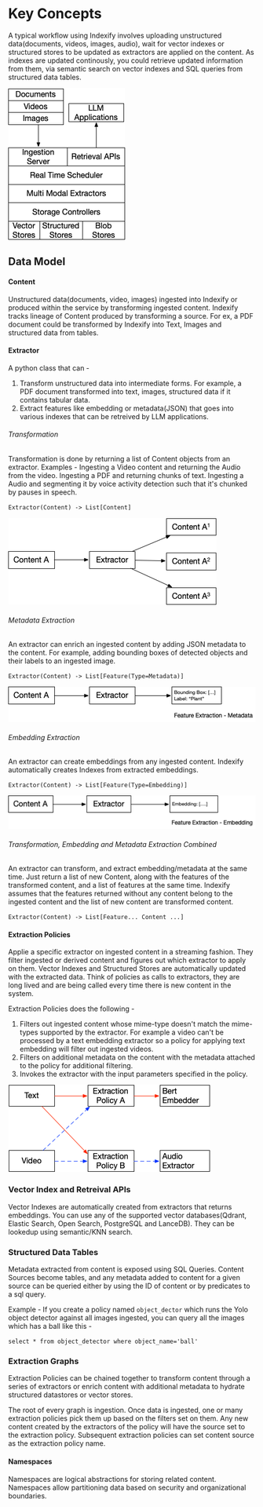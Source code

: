 # Key Concepts

A typical workflow using Indexify involves uploading unstructured data(documents, videos, images, audio), wait for vector indexes or structured stores to be updated as extractors are applied on the content. As indexes are updated continously, you could retrieve updated information from them, via semantic search on vector indexes and SQL queries from structured data tables.

![Block Diagram](images/key_concepts_block_diagram.png)

## Data Model

#### Content
Unstructured data(documents, video, images) ingested into Indexify or produced within the service by transforming ingested content. Indexify tracks lineage of Content produced by transforming a source. For ex, a PDF document could be transformed by Indexify into Text, Images and structured data from tables.

#### Extractor
A python class that can -

1. Transform unstructured data into intermediate forms. For example, a PDF document transformed into text, images, structured data if it contains tabular data.
2. Extract features like embedding or metadata(JSON) that goes into various indexes that can be retreived by LLM applications.

###### Transformation
Transformation is done by returning a list of Content objects from an extractor. Examples - Ingesting a Video content and returning the Audio from the video. Ingesting a PDF and returning chunks of text. Ingesting a Audio and segmenting it by voice activity detection such that it's chunked by pauses in speech. 

```
Extractor(Content) -> List[Content]
```

![Content Transformation](images/key_concepts_transform.png)

###### Metadata Extraction
An extractor can enrich  an ingested content by adding JSON metadata to the content. For example, adding bounding boxes of detected objects and their labels to an ingested image.

```
Extractor(Content) -> List[Feature(Type=Metadata)]
```

![Feature Extraction](images/key_concepts_feature_extraction.png)

###### Embedding Extraction
An extractor can create embeddings from any ingested content. Indexify automatically creates Indexes from extracted embeddings. 
```
Extractor(Content) -> List[Feature(Type=Embedding)]
```

![Embedding Extraction](images/key_concepts_embeddings.png)

###### Transformation, Embedding and Metadata Extraction Combined
An extractor can transform, and extract embedding/metadata at the same time. Just return a list of new Content, along with the features of the transformed content, and a list of features at the same time. Indexify assumes that the features returned without any content belong to the ingested content and the list of new content are transformed content.
```
Extractor(Content) -> List[Feature... Content ...]
```

#### Extraction Policies
Applie a specific extractor on ingested content in a streaming fashion. They filter ingested or derived content and figures out which extractor to apply on them. Vector Indexes and Structured Stores are automatically updated with the extracted data. Think of policies as calls to extractors, they are long lived and are being called every time there is new content in the system.

Extraction Policies does the following -

1. Filters out ingested content whose mime-type doesn't match the mime-types supported by the extractor. For example a video can't be processed by a text embedding extractor so a policy for applying text embedding will filter out ingested videos.
2. Filters on additional metadata on the content with the metadata attached to the policy for additional filtering.
3. Invokes the extractor with the input parameters specified in the policy.

![Extraction Policy](images/key_concepts_extraction_policy.png)

### Vector Index and Retreival APIs
Vector Indexes are automatically created from extractors that returns embeddings. You can use any of the supported vector databases(Qdrant, Elastic Search, Open Search, PostgreSQL and LanceDB). They can be lookedup using semantic/KNN search. 

### Structured Data Tables
Metadata extracted from content is exposed using SQL Queries. Content Sources become tables, and any metadata added to content for a given source can be queried either by using the ID of content or by predicates to a sql query.

Example - If you create a policy named `object_dector` which runs the Yolo object detector against all images ingested, you can query all the images which has a ball like this -

```
select * from object_detector where object_name='ball'
```

### Extraction Graphs
Extraction Policies can be chained together to transform content through a series of extractors or enrich content with additional metadata to hydrate structured datastores or vector stores.

The root of every graph is ingestion. Once data is ingested, one or many extraction policies pick them up based on the filters set on them. Any new content created by the extractors of the policy will have the source set to the extraction policy. Subsequent extraction policies can set content source as the extraction policy name.



#### Namespaces
Namespaces are logical abstractions for storing related content. Namespaces allow partitioning data based on security and organizational boundaries.